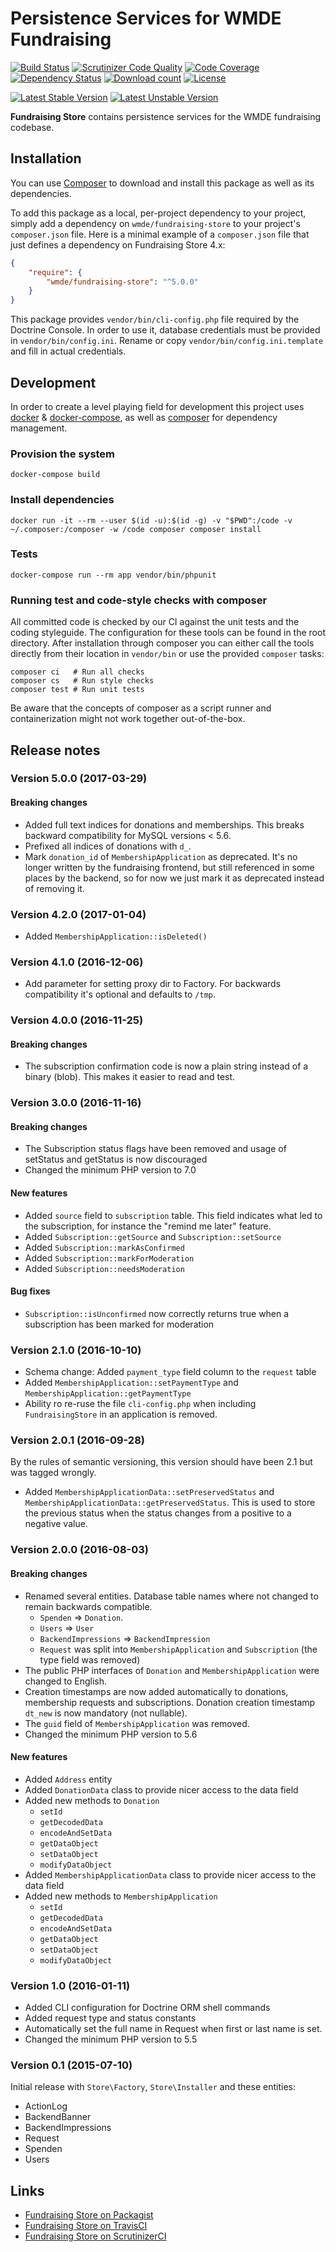 # Persistence Services for WMDE Fundraising

[![Build Status](https://secure.travis-ci.org/wmde/FundraisingStore.png?branch=master)](http://travis-ci.org/wmde/FundraisingStore)
[![Scrutinizer Code Quality](https://scrutinizer-ci.com/g/wmde/FundraisingStore/badges/quality-score.png?b=master)](https://scrutinizer-ci.com/g/wmde/FundraisingStore/?branch=master)
[![Code Coverage](https://scrutinizer-ci.com/g/wmde/FundraisingStore/badges/coverage.png?b=master)](https://scrutinizer-ci.com/g/wmde/FundraisingStore/?branch=master)
[![Dependency Status](https://www.versioneye.com/php/wmde:fundraising-store/dev-master/badge.svg)](https://www.versioneye.com/php/wmde:fundraising-store/dev-master)
[![Download count](https://poser.pugx.org/wmde/fundraising-store/d/total.png)](https://packagist.org/packages/wmde/fundraising-store)
[![License](https://poser.pugx.org/wmde/fundraising-store/license.svg)](https://packagist.org/packages/wmde/fundraising-store)

[![Latest Stable Version](https://poser.pugx.org/wmde/fundraising-store/version.png)](https://packagist.org/packages/wmde/fundraising-store)
[![Latest Unstable Version](https://poser.pugx.org/wmde/fundraising-store/v/unstable.svg)](//packagist.org/packages/wmde/fundraising-store)

**Fundraising Store** contains persistence services for the WMDE fundraising codebase.

## Installation

You can use [Composer](http://getcomposer.org/) to download and install
this package as well as its dependencies.

To add this package as a local, per-project dependency to your project, simply add a
dependency on `wmde/fundraising-store` to your project's `composer.json` file.
Here is a minimal example of a `composer.json` file that just defines a dependency on
Fundraising Store 4.x:

```json
{
    "require": {
        "wmde/fundraising-store": "^5.0.0"
    }
}
```

This package provides `vendor/bin/cli-config.php` file required by the Doctrine Console. In order to use it,
database credentials must be provided in `vendor/bin/config.ini`. Rename or copy `vendor/bin/config.ini.template`
and fill in actual credentials.

## Development

In order to create a level playing field for development this project uses
<a href="https://docs.docker.com/engine/installation/">docker</a> &
<a href="https://docs.docker.com/compose/install/">docker-compose</a>,
as well as <a href="https://getcomposer.org/">composer</a> for dependency management.

### Provision the system

    docker-compose build

### Install dependencies

    docker run -it --rm --user $(id -u):$(id -g) -v "$PWD":/code -v ~/.composer:/composer -w /code composer composer install

### Tests

    docker-compose run --rm app vendor/bin/phpunit

### Running test and code-style checks with composer
All committed code is checked by our CI against the unit tests and the coding styleguide. 
The configuration for these tools can be found in the root directory. 
After installation through composer you can either call the tools directly from their location in `vendor/bin` 
or use the provided `composer` tasks:

	composer ci   # Run all checks
	composer cs   # Run style checks
	composer test # Run unit tests

Be aware that the concepts of composer as a script runner and containerization might not work together out-of-the-box.

## Release notes

### Version 5.0.0 (2017-03-29)

#### Breaking changes

* Added full text indices for donations and memberships. This breaks backward compatibility for MySQL versions < 5.6.
* Prefixed all indices of donations with `d_`.
* Mark `donation_id` of `MembershipApplication` as deprecated. It's no longer written by the fundraising frontend, but 
  still referenced in some places by the backend, so for now we just mark it as deprecated instead of removing it.

### Version 4.2.0 (2017-01-04)

* Added `MembershipApplication::isDeleted()`

### Version 4.1.0 (2016-12-06)

* Add parameter for setting proxy dir to Factory. For backwards compatibility it's optional and defaults to `/tmp`.

### Version 4.0.0 (2016-11-25)

#### Breaking changes

* The subscription confirmation code is now a plain string instead of a binary (blob). This makes it easier to read and test. 

### Version 3.0.0 (2016-11-16)

#### Breaking changes

* The Subscription status flags have been removed and usage of setStatus and getStatus is now discouraged
* Changed the minimum PHP version to 7.0

#### New features

* Added `source` field to `subscription` table. This field indicates what led to the subscription,
  for instance the "remind me later" feature.
* Added `Subscription::getSource` and `Subscription::setSource`
* Added `Subscription::markAsConfirmed`
* Added `Subscription::markForModeration`
* Added `Subscription::needsModeration`

#### Bug fixes

* `Subscription::isUnconfirmed` now correctly returns true when a subscription has been marked for moderation

### Version 2.1.0 (2016-10-10)

* Schema change: Added `payment_type` field column to the `request` table
* Added `MembershipApplication::setPaymentType` and `MembershipApplication::getPaymentType`
* Ability ro re-ruse the file `cli-config.php` when including `FundraisingStore` in an application is removed.

### Version 2.0.1 (2016-09-28)

By the rules of semantic versioning, this version should have been 2.1 but was tagged wrongly.

* Added `MembershipApplicationData::setPreservedStatus` and `MembershipApplicationData::getPreservedStatus`. 
  This is used to store the previous status when the status changes from a positive to a negative value.

### Version 2.0.0 (2016-08-03)

#### Breaking changes

* Renamed several entities. Database table names where not changed to remain backwards compatible.
	* `Spenden` => `Donation`.
	* `Users` => `User`
	* `BackendImpressions` => `BackendImpression`
	* `Request` was split into `MembershipApplication` and `Subscription` (the type field was removed)
* The public PHP interfaces of `Donation` and `MembershipApplication` were changed to English.
* Creation timestamps are now added automatically to donations, membership requests and subscriptions. Donation creation 
  timestamp `dt_new` is now mandatory (not nullable).
* The `guid` field of `MembershipApplication` was removed.
* Changed the minimum PHP version to 5.6

#### New features

* Added `Address` entity
* Added `DonationData` class to provide nicer access to the data field
* Added new methods to `Donation`
	* `setId`
	* `getDecodedData`
	* `encodeAndSetData`
	* `getDataObject`
	* `setDataObject`
	* `modifyDataObject`
* Added `MembershipApplicationData` class to provide nicer access to the data field
* Added new methods to `MembershipApplication`
	* `setId`
	* `getDecodedData`
	* `encodeAndSetData`
	* `getDataObject`
	* `setDataObject`
	* `modifyDataObject`

### Version 1.0 (2016-01-11)

* Added CLI configuration for Doctrine ORM shell commands
* Added request type and status constants
* Automatically set the full name in Request when first or last name is set.
* Changed the minimum PHP version to 5.5

### Version 0.1 (2015-07-10)

Initial release with `Store\Factory`, `Store\Installer` and these entities:

* ActionLog
* BackendBanner
* BackendImpressions
* Request
* Spenden
* Users

## Links

* [Fundraising Store on Packagist](https://packagist.org/packages/wmde/fundraising-store)
* [Fundraising Store on TravisCI](https://travis-ci.org/wmde/FundraisingStore)
* [Fundraising Store on ScrutinizerCI](https://scrutinizer-ci.com/g/wmde/FundraisingStore)
